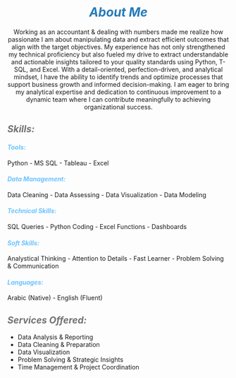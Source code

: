 # ***<center><span style="color:#267CB9"> About Me </span></center>***

<p><center> Working as an accountant & dealing with numbers made me realize how passionate I am about manipulating data and extract efficient outcomes that align with the target objectives.
My experience has not only strengthened my technical proficiency but also fueled my drive to extract understandable and actionable insights tailored to your quality standards using Python, T-SQL, and Excel. With a detail-oriented, perfection-driven, and analytical mindset, I have the ability to identify trends and optimize processes that support business growth and informed decision-making.
I am eager to bring my analytical expertise and dedication to continuous improvement to a dynamic team where I can contribute meaningfully to achieving organizational success.</center></p>

## ***<span style="color:#727272"> Skills: </span>***
<h4><em><span style="color:#6bc2ff"> Tools: </span></em></h4> Python - MS SQL - Tableau - Excel 

<h4><em><span style="color:#6bc2ff"> Data Management: </span></em></h4> Data Cleaning - Data Assessing - Data Visualization - Data Modeling 

<h4><em><span style="color:#6bc2ff">  Technical Skills: </span></em></h4> SQL Queries - Python Coding - Excel Functions - Dashboards 

<h4><em><span style="color:#6bc2ff"> Soft Skills: </span></em></h4> Analystical Thinking - Attention to Details -  Fast Learner - Problem Solving & Communication 

<h4><em><span style="color:#6bc2ff"> Languages: </span></em></h4> Arabic (Native) - English (Fluent) 


## ***<span style="color:#727272"> Services Offered: </span>***
- Data Analysis & Reporting
- Data Cleaning & Preparation
- Data Visualization
- Problem Solving & Strategic Insights
- Time Management & Project Coordination
  

